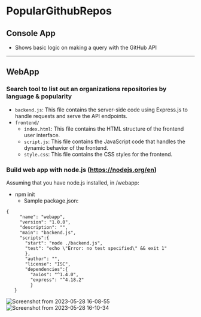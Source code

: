# PopularGithubRepos

## Console App
- Shows basic logic on making a query with the GitHub API


____________________________________________________________________________________
## WebApp
### Search tool to list out an organizations repositories by language & popularity
- `backend.js`: This file contains the server-side code using Express.js to handle requests and serve the API endpoints.
- `frontend/`
  - `index.html`: This file contains the HTML structure of the frontend user interface.
  - `script.js`: This file contains the JavaScript code that handles the dynamic behavior of the frontend.
  - `style.css`: This file contains the CSS styles for the frontend.

### Build web app with node.js (https://nodejs.org/en)
Assuming that you have node.js installed, in /webapp:
- npm init
   - Sample package.json:
```  
{
     "name": "webapp",
     "version": "1.0.0",
     "description": "",
     "main": "backend.js",
     "scripts":{
       "start": "node ./backend.js",
       "test": "echo \"Error: no test specified\" && exit 1"
       },
       "author": "",
       "license": "ISC",
       "dependencies":{
         "axios": "^1.4.0",
         "express": "^4.18.2"
         }
   }
  ```  
     

![Screenshot from 2023-05-28 16-08-55](https://github.com/danielostrow/PopularGithubRepos/assets/101360318/10c8718d-907e-4ec6-9bec-401aff893bbe)
![Screenshot from 2023-05-28 16-10-34](https://github.com/danielostrow/PopularGithubRepos/assets/101360318/35d85991-aba4-4115-bdf8-9b1363e64324)
